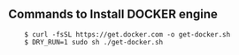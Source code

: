

<h2>Commands to Install DOCKER engine</h2>

        $ curl -fsSL https://get.docker.com -o get-docker.sh
        $ DRY_RUN=1 sudo sh ./get-docker.sh

